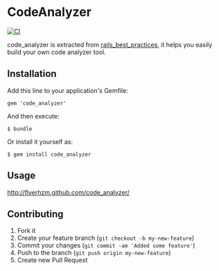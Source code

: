 # CodeAnalyzer

[![CI](https://github.com/flyerhzm/code_analyzer/actions/workflows/main.yml/badge.svg)](https://github.com/flyerhzm/code_analyzer/actions/workflows/main.yml)

code_analyzer is extracted from [rails_best_practices][1], it helps you
easily build your own code analyzer tool.

## Installation

Add this line to your application's Gemfile:

    gem 'code_analyzer'

And then execute:

    $ bundle

Or install it yourself as:

    $ gem install code_analyzer

## Usage

<http://flyerhzm.github.com/code_analyzer/>

## Contributing

1. Fork it
2. Create your feature branch (`git checkout -b my-new-feature`)
3. Commit your changes (`git commit -am 'Added some feature'`)
4. Push to the branch (`git push origin my-new-feature`)
5. Create new Pull Request

[1]: https://github.com/railsbp/rails_best_practices
